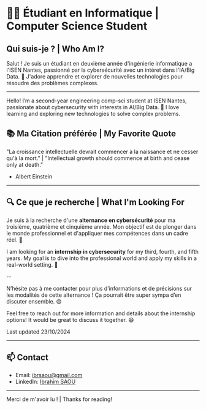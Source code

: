 # 👨‍🎓 Étudiant en Informatique | Computer Science Student

## Qui suis-je ? | Who Am I?
Salut ! Je suis un étudiant en deuxième année d'ingénierie informatique a l'ISEN Nantes, passionné par la cybersécurité avec un intéret dans l'IA/Big Data. 🚀 J'adore apprendre et explorer de nouvelles technologies pour résoudre des problèmes complexes.

---

Hello! I’m a second-year engineering comp-sci student at ISEN Nantes, passionate about cybersecurity with interests in AI/Big Data. 🚀 I love learning and exploring new technologies to solve complex problems.

## 📚 Ma Citation préférée | My Favorite Quote
"La croissance intellectuelle devrait commencer à la naissance et ne cesser qu'à la mort." | "Intellectual growth should commence at birth and cease only at death."
- Albert Einstein

---

## 🔍 Ce que je recherche | What I'm Looking For
Je suis à la recherche d'une **alternance en cybersécurité** pour ma troisième, quatrième et cinquième année. Mon objectif est de plonger dans le monde professionnel et d'appliquer mes compétences dans un cadre réel. 🌟

I am looking for an **internship in cybersecurity** for my third, fourth, and fifth years. My goal is to dive into the professional world and apply my skills in a real-world setting. 🌟

--

N’hésite pas à me contacter pour plus d’informations et de précisions sur les modalités de cette alternance ! Ça pourrait être super sympa d’en discuter ensemble. 😄

Feel free to reach out for more information and details about the internship options! It would be great to discuss it together. 😄

Last updated 23/10/2024

---

## 📫 Contact
- Email: [ibrsaou@gmail.com](mailto:ibrsaou@gmail.com)
- LinkedIn: [Ibrahim SAOU](https://www.linkedin.com/in/ibrahim-saou-782561243/)

---

Merci de m'avoir lu ! | Thanks for reading!
